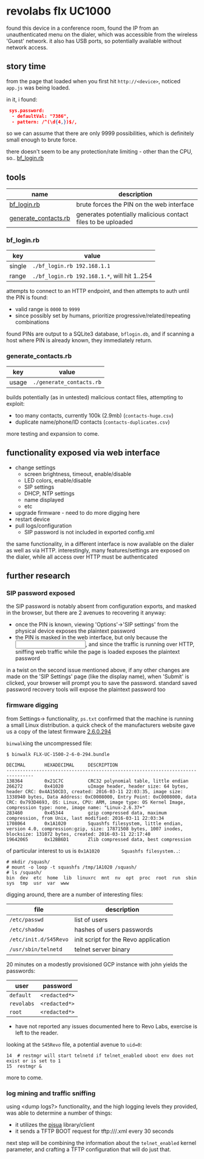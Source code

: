 # revolabs flx UC1000

found this device in a conference room, found the IP from an unauthenticated menu on the dialer, which was accessible from the wireless 'Guest' network. it also has USB ports, so potentially available without network access.

## story time

from the page that loaded when you first hit `http://<device>`, noticed `app.js` was being loaded.

in it, i found:
```json
 sys.password:
  - defaultVal: "7386",
  - pattern: /^(\d{4,})$/,
```

so we can assume that there are only 9999 possibilities, which is definitely small enough to brute force.

there doesn't seem to be any protection/rate limiting - other than the CPU, so.. [bf_login.rb](bf_login.rb)

## tools
name | description
-----|-------------
[bf_login.rb](bf_login.rb) | brute forces the PIN on the web interface
[generate_contacts.rb](generate_contacts.rb) | generates potentially malicious contact files to be uploaded

### bf_login.rb

key      | value
---------|------
single   | `./bf_login.rb 192.168.1.1`
range    | `./bf_login.rb 192.168.1.*`, will hit 1..254

attempts to connect to an HTTP endpoint, and then attempts to auth until the PIN is found:
  * valid range is `0000` to `9999`
  * since possibly set by humans, prioritize progressive/related/repeating combinations

found PINs are output to a SQLite3 database, `bflogin.db`, and if scanning a host where PIN is already known, they immediately return.

### generate_contacts.rb

key   | value
------|------
usage | `./generate_contacts.rb`

builds potentially (as in untested) malicious contact files, attempting to exploit:

  * too many contacts, currently 100k (2.9mb) (`contacts-huge.csv`)
  * duplicate name/phone/ID contacts (`contacts-duplicates.csv`)

more testing and expansion to come.

## functionality exposed via web interface
  * change settings
    * screen brightness, timeout, enable/disable
    * LED colors, enable/disable
    * SIP settings
    * DHCP, NTP settings
    * name displayed
    * etc
  * upgrade firmware - need to do more digging here
  * restart device
  * pull logs/configuration
    * SIP password is not included in exported config.xml

the same functionality, in a different interface is now available on the dialer as well as via HTTP. interestingly, many features/settings are exposed on the dialer, while all access over HTTP must be authenticated

## further research

### SIP password exposed

the SIP password is notably absent from configuration exports, and masked in the browser, but there are 2 avenues to recovering it anyway:
  * once the PIN is known, viewing 'Options'->'SIP settings' from the physical device exposes the plaintext password
  * the PIN is masked in the web interface, but only because the <input type='password'>, and since the traffic is running over HTTP, sniffing web traffic while the page is loaded exposes the plaintext password

in a twist on the second issue mentioned above, if any other changes are made on the 'SIP Settings' page (like the display name), when 'Submit' is clicked, your browser will prompt you to save the password. standard saved password recovery tools will expose the plaintext password too

### firmware digging

from Settings-> functionality, `ps.txt` confirmed that the machine is running a small Linux distribution.
a quick check of the manufacturers website gave us a copy of the latest firmware [2.6.0.294](https://www.revolabs.com/getmedia/1569b057-96f3-44e0-a521-e1bdeef21831/FLX-UC-1000-1500-Firmware)

`binwalk`ing the uncompressed file:

```
$ binwalk FLX-UC-1500-2-6-0-294.bundle

DECIMAL       HEXADECIMAL     DESCRIPTION
--------------------------------------------------------------------------------
138364        0x21C7C         CRC32 polynomial table, little endian
266272        0x41020         uImage header, header size: 64 bytes, header CRC: 0x4A150CD3, created: 2016-03-11 22:03:35, image size: 1338940 bytes, Data Address: 0xC0008000, Entry Point: 0xC0008000, data CRC: 0x793D4693, OS: Linux, CPU: ARM, image type: OS Kernel Image, compression type: none, image name: "Linux-2.6.37+"
283460        0x45344         gzip compressed data, maximum compression, from Unix, last modified: 2016-03-11 22:03:34
1708064       0x1A1020        Squashfs filesystem, little endian, version 4.0, compression:gzip, size: 17871508 bytes, 1007 inodes, blocksize: 131072 bytes, created: 2016-03-11 22:17:40
19642065      0x12BB6D1       Zlib compressed data, best compression
```

of particular interest to us is `0x1A1020        Squashfs filesystem..`:

```
# mkdir /squash/
# mount -o loop -t squashfs /tmp/1A1020 /squash/
# ls /squash/
bin  dev  etc  home  lib  linuxrc  mnt  nv  opt  proc  root  run  sbin  sys  tmp  usr  var  www
```

digging around, there are a number of interesting files:

file                  | description
----------------------|-------------
`/etc/passwd`         | list of users
`/etc/shadow`         | hashes of users passwords
`/etc/init.d/S45Revo` | init script for the Revo application
`/usr/sbin/telnetd`   | telnet server binary

20 minutes on a modestly provisioned GCP instance with john yields the passwords:

user       | password
-----------|---------
`default`  | `<redacted*>`
`revolabs` | `<redacted*>`
`root`     | `<redacted*>`

* have not reported any issues documented here to Revo Labs, exercise is left to the reader.

looking at the `S45Revo` file, a potential avenue to `uid=0`:

```
14  # restmgr will start telnetd if telnet_enabled uboot env does not exist or is set to 1
15  restmgr &
```

more to come.

### log mining and traffic sniffing

using <dump logs?> functionality, and the high logging levels they provided, was able to determine a number of things:

  * it utilizes the [pjsua](http://www.pjsip.org/pjsua.htm) library/client
  * it sends a TFTP BOOT request for tftp://<primary SIP registrar>/<static hex string>.xml every 30 seconds

next step will be combining the information about the `telnet_enabled` kernel parameter, and crafting a TFTP configuration that will do just that.
